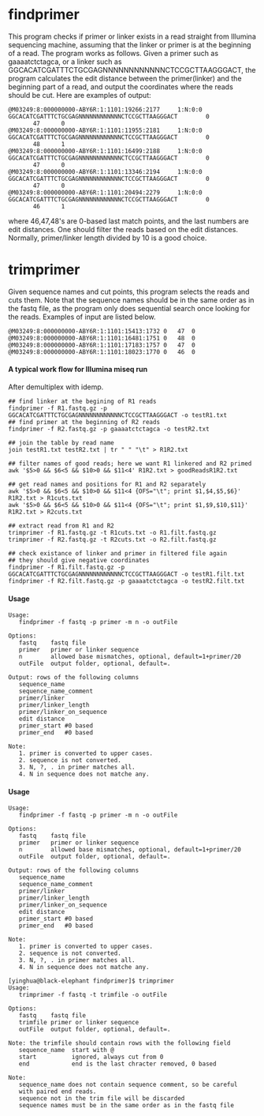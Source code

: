 findprimer
=====

This  program checks if primer or linker exists in a read straight from Illumina sequencing machine, assuming that the linker or primer is at the beginning of a read. The program works as follows. Given a primer such as gaaaatctctagca, or a linker such as GGCACATCGATTTCTGCGAGNNNNNNNNNNNNCTCCGCTTAAGGGACT, the program calculates the edit distance between the primer(linker) and the beginning part of a read, and output the coordinates where the reads should be cut. Here are examples of output: 
```
@M03249:8:000000000-ABY6R:1:1101:19266:2177     1:N:0:0 GGCACATCGATTTCTGCGAGNNNNNNNNNNNNCTCCGCTTAAGGGACT        0
       47      0
@M03249:8:000000000-ABY6R:1:1101:11955:2181     1:N:0:0 GGCACATCGATTTCTGCGAGNNNNNNNNNNNNCTCCGCTTAAGGGACT        0
       48      1
@M03249:8:000000000-ABY6R:1:1101:16499:2188     1:N:0:0 GGCACATCGATTTCTGCGAGNNNNNNNNNNNNCTCCGCTTAAGGGACT        0
       47      0
@M03249:8:000000000-ABY6R:1:1101:13346:2194     1:N:0:0 GGCACATCGATTTCTGCGAGNNNNNNNNNNNNCTCCGCTTAAGGGACT        0
       47      0
@M03249:8:000000000-ABY6R:1:1101:20494:2279     1:N:0:0 GGCACATCGATTTCTGCGAGNNNNNNNNNNNNCTCCGCTTAAGGGACT        0
       46      1
```
where 46,47,48's are 0-based last match points, and the last numbers are edit distances. One should filter the reads based on the edit distances. Normally, primer/linker length divided by 10 is a good choice.

trimprimer
=====

Given sequence names and cut points, this program selects the reads and cuts them. Note that the sequence names should be in the same order as in the fastq file, as the program only does sequential search once looking for the reads. Examples of input are listed below. 

```
@M03249:8:000000000-ABY6R:1:1101:15413:1732	0	47	0
@M03249:8:000000000-ABY6R:1:1101:16481:1751	0	48	0
@M03249:8:000000000-ABY6R:1:1101:17183:1757	0	47	0
@M03249:8:000000000-ABY6R:1:1101:18023:1770	0	46	0
```

#### A typical work flow for Illumina miseq run

After demultiplex with idemp.
```
## find linker at the begining of R1 reads
findprimer -f R1.fastq.gz -p GGCACATCGATTTCTGCGAGNNNNNNNNNNNNCTCCGCTTAAGGGACT -o testR1.txt 
## find primer at the beginning of R2 reads
findprimer -f R2.fastq.gz -p gaaaatctctagca -o testR2.txt

## join the table by read name
join testR1.txt testR2.txt | tr " " "\t" > R1R2.txt

## filter names of good reads; here we want R1 linkered and R2 primed
awk '$5>0 && $6<5 && $10>0 && $11<4' R1R2.txt > goodReadsR1R2.txt

## get read names and positions for R1 and R2 separately
awk '$5>0 && $6<5 && $10>0 && $11<4 {OFS="\t"; print $1,$4,$5,$6}' R1R2.txt > R1cuts.txt
awk '$5>0 && $6<5 && $10>0 && $11<4 {OFS="\t"; print $1,$9,$10,$11}' R1R2.txt > R2cuts.txt

## extract read from R1 and R2
trimprimer -f R1.fastq.gz -t R1cuts.txt -o R1.filt.fastq.gz
trimprimer -f R2.fastq.gz -t R2cuts.txt -o R2.filt.fastq.gz

## check existance of linker and primer in filtered file again
## they should give negative coordinates
findprimer -f R1.filt.fastq.gz -p GGCACATCGATTTCTGCGAGNNNNNNNNNNNNCTCCGCTTAAGGGACT -o testR1.filt.txt 
findprimer -f R2.filt.fastq.gz -p gaaaatctctagca -o testR2.filt.txt 
```


#### Usage
```
Usage:
   findprimer -f fastq -p primer -m n -o outFile

Options:
   fastq    fastq file
   primer   primer or linker sequence
   n        allowed base mismatches, optional, default=1+primer/20
   outFile  output folder, optional, default=.

Output: rows of the following columns
   sequence_name
   sequence_name_comment
   primer/linker
   primer/linker_length
   primer/linker_on_sequence
   edit distance
   primer_start	#0 based
   primer_end	#0 based

Note:
   1. primer is converted to upper cases.
   2. sequence is not converted.
   3. N, ?, . in primer matches all.
   4. N in sequence does not matche any.
```

#### Usage
```
Usage:
   findprimer -f fastq -p primer -m n -o outFile

Options:
   fastq    fastq file
   primer   primer or linker sequence
   n        allowed base mismatches, optional, default=1+primer/20
   outFile  output folder, optional, default=.

Output: rows of the following columns
   sequence_name
   sequence_name_comment
   primer/linker
   primer/linker_length
   primer/linker_on_sequence
   edit distance
   primer_start	#0 based
   primer_end	#0 based

Note:
   1. primer is converted to upper cases.
   2. sequence is not converted.
   3. N, ?, . in primer matches all.
   4. N in sequence does not matche any.

[yinghua@black-elephant findprimer]$ trimprimer
Usage:
   trimprimer -f fastq -t trimfile -o outFile

Options:
   fastq    fastq file
   trimfile primer or linker sequence
   outFile  output folder, optional, default=.

Note: the trimfile should contain rows with the following field
   sequence_name  start with @
   start          ignored, always cut from 0
   end            end is the last chracter removed, 0 based

Note:
   sequence_name does not contain sequence comment, so be careful
   with paired end reads.
   sequence not in the trim file will be discarded
   sequence names must be in the same order as in the fastq file
```
